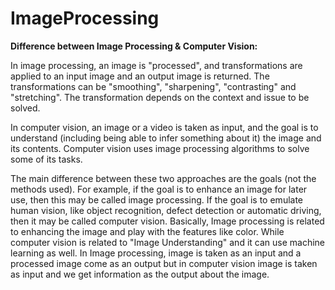 # ImageProcessing

**Difference between Image Processing & Computer Vision:**

In image processing, an image is "processed",  and  transformations are applied to an input image and an output image is returned. The transformations can be "smoothing", "sharpening", "contrasting" and "stretching". The transformation depends on the context and issue to be solved.

In computer vision, an image or a video is taken as input, and the goal is to understand (including being able to infer something about it) the image and its contents. Computer vision uses image processing algorithms to solve some of its tasks.

The main difference between these two approaches are the goals (not the methods used). For example, if the goal is to enhance an image for later use, then this may be called image processing. If the goal is to emulate human vision, like object recognition, defect detection or automatic driving, then it may be called computer vision.
Basically, Image processing is related to enhancing the image and play with the features like color. While computer vision is related to "Image Understanding" and it can use machine learning as well.
In Image processing, image is taken as an input and a processed image come as an output but in computer vision image is taken as input and we get information as the output about the image.
